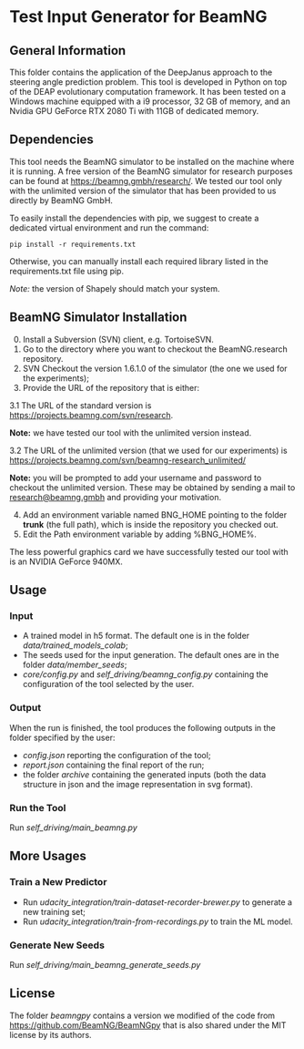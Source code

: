 # Test Input Generator for BeamNG #

## General Information ##
This folder contains the application of the DeepJanus approach to the steering angle prediction problem.
This tool is developed in Python on top of the DEAP evolutionary computation framework. It has been tested on a Windows machine equipped with a i9 processor, 32 GB of memory, and an Nvidia GPU GeForce RTX 2080 Ti with 11GB of dedicated memory.

## Dependencies ##

This tool needs the BeamNG simulator to be installed on the machine where it is running. 
A free version of the BeamNG simulator for research purposes can be found at https://beamng.gmbh/research/. 
We tested our tool only with the unlimited version of the simulator that has been provided to us directly by BeamNG GmbH.

To easily install the dependencies with pip, we suggest to create a dedicated virtual environment and run the command:

```pip install -r requirements.txt```

Otherwise, you can manually install each required library listed in the requirements.txt file using pip.

_Note:_ the version of Shapely should match your system.

## BeamNG Simulator Installation ##

0. Install a Subversion (SVN) client, e.g. TortoiseSVN.
1. Go to the directory where you want to checkout the BeamNG.research repository.
2. SVN Checkout the version 1.6.1.0 of the simulator (the one we used for the experiments);
3. Provide the URL of the repository that is either:

3.1 The URL of the standard version is https://projects.beamng.com/svn/research. 

**Note:** we have tested our tool with the unlimited version instead. 

3.2 The URL of the unlimited version (that we used for our experiments) is https://projects.beamng.com/svn/beamng-research_unlimited/ 

**Note:** you will be prompted to add your username and password to checkout the unlimited version. These may be obtained by sending a mail to research@beamng.gmbh and providing your motivation.

4. Add an environment variable named BNG_HOME pointing to the folder **trunk** (the full path), which is inside the repository you checked out. 
5. Edit the Path environment variable by adding %BNG_HOME%.

The less powerful graphics card we have successfully tested our tool with is an NVIDIA GeForce 940MX.

## Usage ##

### Input ###

* A trained model in h5 format. The default one is in the folder _data/trained_models_colab_;
* The seeds used for the input generation. The default ones are in the folder _data/member_seeds_;
* _core/config.py_ and _self_driving/beamng_config.py_ containing the configuration of the tool selected by the user.

### Output ###
When the run is finished, the tool produces the following outputs in the folder specified by the user:
* _config.json_ reporting the configuration of the tool;
* _report.json_ containing the final report of the run;
* the folder _archive_ containing the generated inputs (both the data structure in json and the image representation in svg format).

### Run the Tool ###
Run _self_driving/main_beamng.py_

## More Usages ##

### Train a New Predictor ###

* Run _udacity_integration/train-dataset-recorder-brewer.py_  to generate a new training set;
* Run _udacity_integration/train-from-recordings.py_  to train the ML model.

### Generate New Seeds ###

Run _self_driving/main_beamng_generate_seeds.py_

## License ##
The folder _beamngpy_ contains a version we modified of the code from https://github.com/BeamNG/BeamNGpy that is also shared under the MIT license by its authors.

